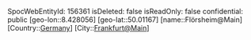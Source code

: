 ﻿---
location: [50.01167,8.428056]
type: Station
tags:
- geo/Station

---
SpocWebEntityId: 156361
isDeleted: false
isReadOnly: false
confidential: public
[geo-lon::8.428056]
[geo-lat::50.01167]
[name::Flörsheim@Main]
[Country::[Germany](geo/Continent/Europe/Germany.md)]
[City::[Frankfurt@Main](geo/Continent/Europe/Germany/Hessen/Frankfurt@Main.md)]

